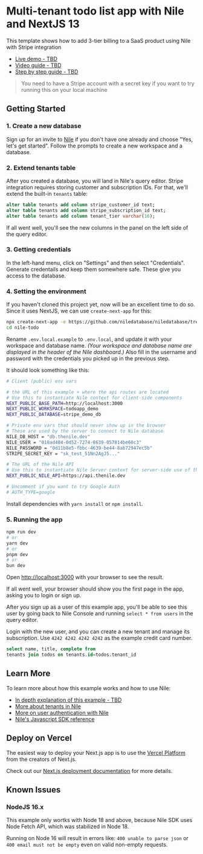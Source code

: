 # Multi-tenant todo list app with Nile and NextJS 13

This template shows how to add 3-tier billing to a SaaS product using Nile with Stripe integration

- [Live demo - TBD]()
- [Video guide - TBD]()
- [Step by step guide - TBD]()

> You need to have a Stripe account with a secret key if you want to try running this on your local machine

## Getting Started

### 1. Create a new database

Sign up for an invite to [Nile](https://thenile.dev) if you don't have one already and choose "Yes, let's get started". Follow the prompts to create a new workspace and a database.

### 2. Extend tenants table

After you created a database, you will land in Nile's query editor. Stripe integration requires storing customer and subscription IDs. 
For that, we'll extend the built-in `tenants` table:

```sql
alter table tenants add column stripe_customer_id text;
alter table tenants add column stripe_subscription_id text;
alter table tenants add column tenant_tier varchar(16);
```

If all went well, you'll see the new columns in the panel on the left side of the query editor.

### 3. Getting credentials

In the left-hand menu, click on "Settings" and then select "Credentials". Generate credentails and keep them somewhere safe. These give you access to the database.

### 4. Setting the environment

If you haven't cloned this project yet, now will be an excellent time to do so. Since it uses NextJS, we can use `create-next-app` for this:

```bash
npx create-next-app -e https://github.com/niledatabase/niledatabase/tree/main/examples/intergrations/stripe_subscription stripe_subscription 
cd nile-todo
```

Rename `.env.local.example` to `.env.local`, and update it with your workspace and database name.
_(Your workspace and database name are displayed in the header of the Nile dashboard.)_
Also fill in the username and password with the credentials you picked up in the previous step.

It should look something like this:

```bash
# Client (public) env vars

# the URL of this example + where the api routes are located
# Use this to instantiate Nile context for client-side components
NEXT_PUBLIC_BASE_PATH=http://localhost:3000
NEXT_PUBLIC_WORKSPACE=todoapp_demo
NEXT_PUBLIC_DATABASE=stripe_demo_db

# Private env vars that should never show up in the browser
# These are used by the server to connect to Nile database
NILE_DB_HOST = "db.thenile.dev"
NILE_USER = "018ad484-0d52-7274-8639-057814be60c3"
NILE_PASSWORD = "0d11b8e5-fbbc-4639-be44-8ab72947ec5b"
STRIPE_SECRET_KEY = "sk_test_51Nn2AgJ5..."

# The URL of the Nile API
# Use this to instantiate Nile Server context for server-side use of the "api" SDK
NEXT_PUBLIC_NILE_API=https://api.thenile.dev 

# Uncomment if you want to try Google Auth
# AUTH_TYPE=google
```

Install dependencies with `yarn install` or `npm install`.

### 5. Running the app

```bash
npm run dev
# or
yarn dev
# or
pnpm dev
# or
bun dev
```

Open [http://localhost:3000](http://localhost:3000) with your browser to see the result.

If all went well, your browser should show you the first page in the app, asking you to login or sign up.

After you sign up as a user of this example app, you'll be able to see this user by going back to Nile Console and running `select * from users` in the query editor.

Login with the new user, and you can create a new tenant and manage its subscription.
Use `4242 4242 4242 4242` as the example credit card number.

```sql
select name, title, complete from
tenants join todos on tenants.id=todos.tenant_id
```

## Learn More

To learn more about how this example works and how to use Nile:

- [In depth explanation of this example - TBD]()
- [More about tenants in Nile](https://www.thenile.dev//docs/tenant-management)
- [More on user authentication with Nile](https://www.thenile.dev/docs/user-authentication)
- [Nile's Javascript SDK reference](https://www.thenile.dev/docs/reference/sdk-reference)

## Deploy on Vercel

The easiest way to deploy your Next.js app is to use the [Vercel Platform](https://vercel.com/new?utm_medium=default-template&filter=next.js&utm_source=create-next-app&utm_campaign=create-next-app-readme) from the creators of Next.js.

Check out our [Next.js deployment documentation](https://nextjs.org/docs/deployment) for more details.

## Known Issues

### NodeJS 16.x

This example only wortks with Node 18 and above, because Nile SDK uses Node Fetch API, which was stabilized in Node 18.

Running on Node 16 will result in errors like:
`400 unable to parse json` or `400 email must not be empty` even on valid non-empty requests.
